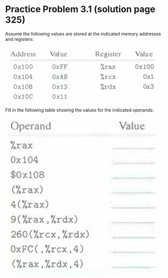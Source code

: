 # Practice Problem 3.1 (solution page 325)
Assume the following values are stored at the indicated memory addresses and registers:

![](./images/3.1.png)

Fill in the following table showing the values for the indicated operands:

![](./images/3.1_2.png)